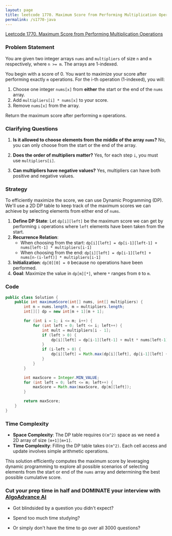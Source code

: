 ```yaml
---
layout: page
title: leetcode 1770. Maximum Score from Performing Multiplication Operations
permalink: /s1770-java
---
```

[Leetcode 1770. Maximum Score from Performing Multiplication Operations](https://algoadvance.github.io/algoadvance/l1770)
### Problem Statement

You are given two integer arrays `nums` and `multipliers` of size `n` and `m` respectively, where `n >= m`. The arrays are 1-indexed.

You begin with a score of 0. You want to maximize your score after performing exactly `m` operations. For the i-th operation (1-indexed), you will:

1. Choose one integer `nums[x]` from **either** the start or the end of the `nums` array.
2. Add `multipliers[i] * nums[x]` to your score.
3. Remove `nums[x]` from the array.

Return the maximum score after performing `m` operations.

### Clarifying Questions

1. **Is it allowed to choose elements from the middle of the array `nums`?**
   No, you can only choose from the start or the end of the array.

2. **Does the order of multipliers matter?**
   Yes, for each step `i`, you must use `multipliers[i]`.

3. **Can multipliers have negative values?**
   Yes, multipliers can have both positive and negative values.

### Strategy

To efficiently maximize the score, we can use Dynamic Programming (DP). We'll use a 2D DP table to keep track of the maximum scores we can achieve by selecting elements from either end of `nums`.

1. **Define DP State**: Let `dp[i][left]` be the maximum score we can get by performing `i` operations where `left` elements have been taken from the start.
2. **Recurrence Relation**:
   - When choosing from the start: `dp[i][left] = dp[i-1][left-1] + nums[left-1] * multipliers[i-1]`
   - When choosing from the end: `dp[i][left] = dp[i-1][left] + nums[n-(i-left)] * multipliers[i-1]`
3. **Initialization**: `dp[0][0] = 0` because no operations have been performed.
4. **Goal**: Maximize the value in `dp[m][*]`, where `*` ranges from `0` to `m`.

### Code

```java
public class Solution {
    public int maximumScore(int[] nums, int[] multipliers) {
        int n = nums.length, m = multipliers.length;
        int[][] dp = new int[m + 1][m + 1];

        for (int i = 1; i <= m; i++) {
            for (int left = 0; left <= i; left++) {
                int mult = multipliers[i - 1];
                if (left > 0) {
                    dp[i][left] = dp[i-1][left-1] + mult * nums[left-1];
                }
                if (i-left > 0) {
                    dp[i][left] = Math.max(dp[i][left], dp[i-1][left] + mult * nums[n-(i-left)]);
                }
            }
        }

        int maxScore = Integer.MIN_VALUE;
        for (int left = 0; left <= m; left++) {
            maxScore = Math.max(maxScore, dp[m][left]);
        }

        return maxScore;
    }
}
```

### Time Complexity

- **Space Complexity**: The DP table requires `O(m^2)` space as we need a 2D array of size `[m+1][m+1]`.
- **Time Complexity**: Filling the DP table takes `O(m^2)`. Each cell access and update involves simple arithmetic operations.

This solution efficiently computes the maximum score by leveraging dynamic programming to explore all possible scenarios of selecting elements from the start or end of the `nums` array and determining the best possible cumulative score.


### Cut your prep time in half and DOMINATE your interview with [AlgoAdvance AI](https://algoAdvance.com)

- Got blindsided by a question you didn't expect?

- Spend too much time studying?

- Or simply don't have the time to go over all 3000 questions?

